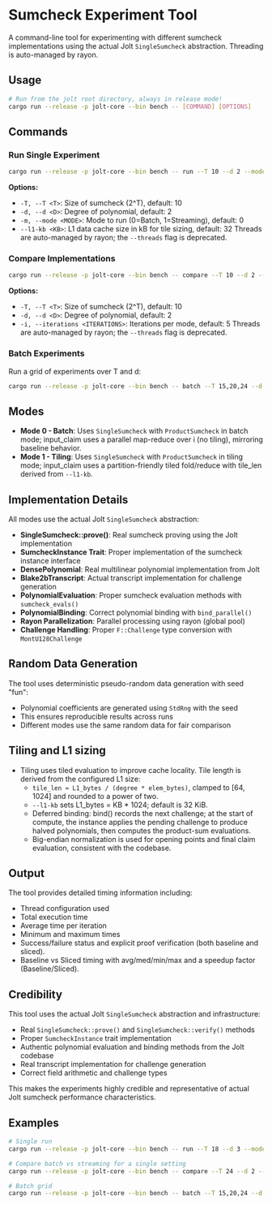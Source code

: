# Sumcheck Experiment Tool

A command-line tool for experimenting with different sumcheck implementations using the actual Jolt `SingleSumcheck` abstraction. Threading is auto-managed by rayon.

## Usage

```bash
# Run from the jolt root directory, always in release mode!
cargo run --release -p jolt-core --bin bench -- [COMMAND] [OPTIONS]
```

## Commands

### Run Single Experiment
```bash
cargo run --release -p jolt-core --bin bench -- run --T 10 --d 2 --mode 0 --l1-kb 64
```

**Options:**
- `-T, --T <T>`: Size of sumcheck (2^T), default: 10
- `-d, --d <D>`: Degree of polynomial, default: 2  
- `-m, --mode <MODE>`: Mode to run (0=Batch, 1=Streaming), default: 0
- `--l1-kb <KB>`: L1 data cache size in kB for tile sizing, default: 32
Threads are auto-managed by rayon; the `--threads` flag is deprecated.

### Compare Implementations
```bash
cargo run --release -p jolt-core --bin bench -- compare --T 10 --d 2 --l1-kb 64
```

**Options:**
- `-T, --T <T>`: Size of sumcheck (2^T), default: 10
- `-d, --d <D>`: Degree of polynomial, default: 2
- `-i, --iterations <ITERATIONS>`: Iterations per mode, default: 5
Threads are auto-managed by rayon; the `--threads` flag is deprecated.

### Batch Experiments
Run a grid of experiments over T and d:
```bash
cargo run --release -p jolt-core --bin bench -- batch --T 15,20,24 --d 2,3,4 --l1-kb 64
```

## Modes

- **Mode 0 - Batch**: Uses `SingleSumcheck` with `ProductSumcheck` in batch mode; input_claim uses a parallel map-reduce over i (no tiling), mirroring baseline behavior.
- **Mode 1 - Tiling**: Uses `SingleSumcheck` with `ProductSumcheck` in tiling mode; input_claim uses a partition-friendly tiled fold/reduce with tile_len derived from `--l1-kb`.

## Implementation Details

All modes use the actual Jolt `SingleSumcheck` abstraction:
- **SingleSumcheck::prove()**: Real sumcheck proving using the Jolt implementation
- **SumcheckInstance Trait**: Proper implementation of the sumcheck instance interface
- **DensePolynomial**: Real multilinear polynomial implementation from Jolt
- **Blake2bTranscript**: Actual transcript implementation for challenge generation
- **PolynomialEvaluation**: Proper sumcheck evaluation methods with `sumcheck_evals()`
- **PolynomialBinding**: Correct polynomial binding with `bind_parallel()`
- **Rayon Parallelization**: Parallel processing using rayon (global pool)
- **Challenge Handling**: Proper `F::Challenge` type conversion with `MontU128Challenge`

## Random Data Generation

The tool uses deterministic pseudo-random data generation with seed "fun":
- Polynomial coefficients are generated using `StdRng` with the seed
- This ensures reproducible results across runs
- Different modes use the same random data for fair comparison

## Tiling and L1 sizing

- Tiling uses tiled evaluation to improve cache locality. Tile length is derived from the configured L1 size:
  - `tile_len ≈ L1_bytes / (degree * elem_bytes)`, clamped to [64, 1024] and rounded to a power of two.
  - `--l1-kb` sets L1_bytes = KB * 1024; default is 32 KiB.
  - Deferred binding: bind() records the next challenge; at the start of compute, the instance applies the pending challenge to produce halved polynomials, then computes the product-sum evaluations.
  - Big-endian normalization is used for opening points and final claim evaluation, consistent with the codebase.

## Output

The tool provides detailed timing information including:
- Thread configuration used
- Total execution time
- Average time per iteration
- Minimum and maximum times
- Success/failure status and explicit proof verification (both baseline and sliced).
- Baseline vs Sliced timing with avg/med/min/max and a speedup factor (Baseline/Sliced).

## Credibility

This tool uses the actual Jolt `SingleSumcheck` abstraction and infrastructure:
- Real `SingleSumcheck::prove()` and `SingleSumcheck::verify()` methods
- Proper `SumcheckInstance` trait implementation
- Authentic polynomial evaluation and binding methods from the Jolt codebase
- Real transcript implementation for challenge generation
- Correct field arithmetic and challenge types

This makes the experiments highly credible and representative of actual Jolt sumcheck performance characteristics.

## Examples
```bash
# Single run
cargo run --release -p jolt-core --bin bench -- run --T 18 --d 3 --mode 0 --l1-kb 64

# Compare batch vs streaming for a single setting
cargo run --release -p jolt-core --bin bench -- compare --T 24 --d 2 --l1-kb 64

# Batch grid
cargo run --release -p jolt-core --bin bench -- batch --T 15,20,24 --d 2,3,4 --l1-kb 64
```
